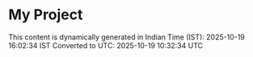 # My Project

This content is dynamically generated in Indian Time (IST): 2025-10-19 16:02:34 IST
Converted to UTC: 2025-10-19 10:32:34 UTC
